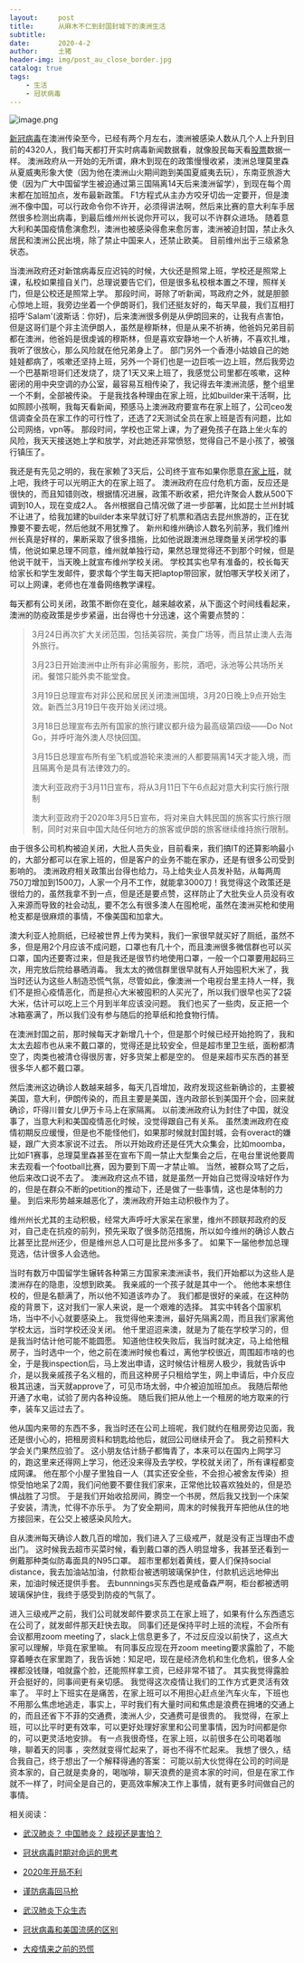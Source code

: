 ```yaml
---
layout:     post
title:      从麻木不仁到封国封城下的澳洲生活
subtitle:   
date:       2020-4-2
author:     土猪
header-img: img/post_au_close_border.jpg
catalog: true
tags:
    - 生活
    - 冠状病毒
---
```




![image.png](https://cdn.steemitimages.com/DQmav48ofP322GAkTdoho6ifHxmv5JYMwnj6S6fY7c14UAL/image.png)

[新冠病毒](http://livinginau.life/2020/03/20/%E6%96%B0%E5%86%A0%E8%82%BA%E7%82%8E%E6%9D%A5%E6%BA%90%E4%B9%8B%E6%8E%A2%E8%AE%A8/)在澳洲传染至今，已经有两个月左右，澳洲被感染人数从几个人上升到目前的4320人，我们每天都打开实时病毒新闻数据看，就像股民每天看[股票](http://livinginau.life/2020/02/20/%E6%88%91%E4%B8%8E%E8%82%A1%E5%B8%82%E7%9A%84%E7%BC%98%E4%B9%8B%E9%99%88%E5%B9%B4%E5%BE%80%E4%BA%8B/)数据一样。 澳洲政府从一开始的无所谓，麻木到现在的政策慢慢收紧，澳洲总理莫里森从夏威夷形象大使（因为他在澳洲山火期间跑到美国夏威夷去玩），东南亚旅游大使（因为广大中国留学生被迫通过第三国隔离14天后来澳洲留学），到现在每个周末都在加班加点，发布最新政策。 F1方程式从主办方咬牙切齿一定要开，但是澳洲不像中国，可以行政命令你不许开，必须得讲法啊，然后来比赛的意大利车手居然很多检测出病毒，到最后维州州长说你开可以，我可以不许群众进场。 随着意大利和美国疫情愈演愈烈，澳洲也被感染得愈来愈厉害，澳洲被迫封国，禁止永久居民和澳洲公民出境，除了禁止中国来人，还禁止欧美。 目前维州出于三级紧急状态。



当澳洲政府还对新馆病毒反应迟钝的时候，大伙还是照常上班，学校还是照常上课，私校如果擅自关门，总理说要告它们，但是很多私校根本置之不理，照样关门，但是公校还是照常上学。 那段时间，哥除了听新闻，骂政府之外，就是胆颤心惊地上班，我旁边坐着一个伊朗哥们，我们还挺友好的，每天早晨，我们互相打招呼'Salam'(波斯话：你好)，后来澳洲很多例是从伊朗回来的，让我有点害怕，但是这哥们是个非主流伊朗人，虽然是穆斯林，但是从来不祈祷，他爸妈兄弟目前都在澳洲，他爸妈是很虔诚的穆斯林，但是喜欢安静地一个人祈祷，不喜欢扎堆，我听了很放心，那么风险就在他兄弟身上了。  部门另外一个香港小姑娘自己的她娃娃都病了，咳嗽还坚持上班，另外一个哥们也是一边巨咳一边上班，然后我旁边一个巴基斯坦哥们还发烧了，烧了1天又来上班了，我感觉公司里都在咳嗽，这种密闭的用中央空调的办公室，最容易互相传染了，我记得去年澳洲流感，整个组里一个不剩，全部被传染。  于是我找各种理由在家上班，比如builder来干活啊，比如照顾小孩啊，我每天看新闻，预感马上澳洲政府要宣布在家上班了，公司ceo发信调查全员在家工作的可行性了，还选了2天测试全员在家上班是否有问题，比如公司网络，vpn等。 那段时间，学校也正常上课，为了避免孩子在路上坐火车的风险，我天天接送她上学和放学，对此她还非常愤怒，觉得自己不是小孩了，被强行镇压了。 



我还是有先见之明的，我在家赖了3天后，公司终于宣布如果你愿意[在家上班](http://livinginau.life/2020/02/12/%E5%9C%A8%E5%AE%B6%E5%8A%9E%E5%85%AC%E4%BD%93%E9%AA%8C/)，就上吧，我终于可以光明正大的在家上班了。 澳洲政府在应付危机方面，反应还是很快的，而且知错则改，根据情况进展，政策不断收紧，把允许聚会人数从500下调到10人，现在变成2人。 各州根据自己情况做了进一步部署，比如昆士兰州封城不让进了，给我加建的builder本来早就订好了机票和酒店去昆州旅游的，正在犹豫要不要去呢，然后他就不用犹豫了。 新州和维州确诊人数名列前茅，我们维州州长真是好样的，果断采取了很多措施，比如他说跟澳洲总理商量关闭学校的事情，他说如果总理不同意，维州就单独行动，果然总理觉得还不到那个时候，但是他说干就干，当天晚上就宣布维州学校关闭。 学校其实也早有准备的，校长每天给家长和学生发邮件，要求每个学生每天把laptop带回家，就怕哪天学校关闭了，可以上网课，老师也在准备网络教学课程。 




每天都有公司关闭，政策不断你在变化，越来越收紧，从下面这个时间线看起来，澳洲的防疫政策是步步紧逼，出台得也十分迅速，这个需要点赞的：

> 3月24日再次扩大关闭范围，包括美容院，美食广场等，而且禁止澳人去海外旅行。
>
> 3月23日开始澳洲中止所有非必需服务，影院，酒吧，泳池等公共场所关闭。餐馆只能外卖不能堂食。
>
> 3月19日总理宣布对非公民和居民关闭澳洲国境，3月20日晚上9点开始生效。新西兰3月19日午夜开始关闭过境。
>
> 3月18日总理宣布去所有国家的旅行建议都升级为最高级第四级——Do Not Go，并呼吁海外澳人尽快回国。
>
> 3月15日总理宣布所有坐飞机或游轮来澳洲的人都要隔离14天才能入境，而且隔离令是具有法律效力的。
>
> 澳大利亚政府于3月11日宣布，将从3月11日下午6点起对意大利实行旅行限制
>
> 澳大利亚政府于2020年3月5日宣布，将对来自大韩民国的旅客实行旅行限制，同时对来自中国大陆任何地方的旅客或伊朗的旅客继续维持旅行限制。
>


由于很多公司机构被迫关闭，大批人员失业，目前看来，我们搞IT的还算影响最小的，大部分都可以在家上班的，但是客户的业务不能在家办，还是有很多公司受到影响的。 澳洲政府相关政策出台得也给力，马上给失业人员发补贴，从每两周750刀增加到1500刀，人家一个月不工作，就能拿3000刀！我觉得这个政策还是很给力的，虽然我拿不到一点，但是还是要点赞，这样防止了大批失业人员没有收入来源而导致的社会动乱，要不怎么有很多澳人在囤枪呢，虽然在澳洲买枪和使用枪支都是很麻烦的事情，不像美国和加拿大。 





澳大利亚人抢厕纸，已经被世界上传为笑料，我们一家很早就买好了厕纸，虽然不多，但是用2个月应该不成问题，口罩也有几十个，而且澳洲很多微信群也可以买口罩，国内还要寄过来，但是我还是很节约地使用口罩，一般一个口罩要用起码三次，用完放后院给暴晒消毒。 我太太的微信群里很早就有人开始囤积大米了，我当时还认为这些人制造恐慌气氛，尽管如此，像澳洲一个电视台里主持人一样，我们不是担心疫情恶化，而是担心大米被囤积的人买光了，所以我们很早也买了2袋大米，估计可以吃上三个月到半年应该没问题。 我们也买了一些肉，反正把一个冰箱塞满了，所以我们没有参与随后的抢草纸和抢食物行情。 




在澳洲封国之前，那时候每天才新增几十个，但是那个时候已经开始抢购了，我和太太去超市也从来不戴口罩的，觉得还是比较安全，但是超市里卫生纸，面粉都清空了，肉类也被清仓得很厉害，好多货架上都是空的。 但是来超市买东西的甚至很多华人都不戴口罩。




然后澳洲这边确诊人数越来越多，每天几百增加，政府发现这些新确诊的，主要被美国，意大利，伊朗传染的，而且主要是美国，连内政部长到美国开个会，回来就确诊，吓得川普女儿伊万卡马上在家隔离。 以前澳洲政府认为封住了中国，就没事了，当意大利和美国疫情恶化时候，没觉得跟自己有关系。 虽然澳洲政府在疫情初期反应缓慢，但是也不能怪他们，如果那时候就封国封城，会有overact的嫌疑，跟广大资本家说不过去。 所以开始政府还是任凭大众集会，比如moomba，比如F1赛事，总理莫里森甚至在宣布下周一禁止大型集会之后，在电台里说他要周末去观看一个football比赛，因为要到下周一才禁止嘛。 当然，被群众骂了之后，他后来改口说不去了。  澳洲政府这点不错，就是虽然一开始自己觉得没啥好作为的，但是在群众不断的petition的推动下，还是做了一些事情，这也是体制的力量。 到后来形势越来越恶化了，澳洲政府开始主动积极作为了。





维州州长尤其的主动积极，经常大声呼吁大家呆在家里，维州不顾联邦政府的反对，自己走在抗疫的前列，预先采取了很多防范措施，所以如今维州的确诊人数占比甚至比昆州还少，但是维州总人口可是比昆州多多了。 如果下一届他参加总理竞选，估计很多人会选他。




当时有数万中国留学生辗转各种第三方国家来澳洲读书，我们开始都以为这些人是澳洲存在的隐患，没想到欧美。 我亲戚的一个孩子就是其中一个。 他他本来想住校的，但是名额满了，所以他不知道该咋办了。 我们都是很好的亲戚，在这种防疫的背景下，这对我们一家人来说，是一个艰难的选择。 其实中转各个国家机场，当中不小心就要感染上。 我觉得他来澳洲，最好先隔离2周，而且我们家离他学校太远，当时学校还没关闭。 他千里迢迢来澳，就是为了能在学校学习的，但是我当时估计他可能不能圆愿。 知道他住校失败后，我当时就决定，马上给他租房子，当时选中一个，他之前在澳洲时候也看过，离他学校很近，周围超市啥的也全，于是我inspection后，马上发出申请，这时候估计租房人极少，我就告诉中介，是以我亲戚孩子名义租的，而且这种房子只租给学生，网上申请后，中介反应极其迅速，当天就approve了，可见市场太弱，中介被迫加班加点。 我随后帮他开通了水电，试验了房内各种设施。 随后我们把从他上一个租房的地方取来的行李，装车又运过去了。




他从国内来带的东西不多，我当时还在公司上班呢，我们就约在租房旁边见面，我还是很小心的，把租房资料和钥匙给他后，就回公司继续开会了。 我之前预料大学会关门果然应验了。 这小朋友估计肠子都悔青了，本来可以在国内上网学习的，跑这里来还得网上学习，他还没来得及去学校，学校就关闭了，所有课程都变成网课。 他在那个小屋子里独自一人（其实还安全些，不会担心被舍友传染）担惊受怕地呆了2周，我们问他要不要住我们家来，正常他比较喜欢独处的，但是恐惧战胜了习惯。 于是我们开始收拾房间，腾空一个书房，然后我又找到一个床架子安装，清洗，忙得不亦乐乎。 为了安全期间，周末的时候我开车把他从住的地方接回来，在公交上被感染风险大。 





自从澳洲每天确诊人数几百的增加，我们进入了三级戒严，就是没有正当理由不虚出门。 这时候我去超市买菜时候，看到戴口罩的西人明显增多，我甚至还看到一例戴那种类似防毒面具的N95口罩。 超市里都划着黄线，要人们保持social distance，我去加油站加油，付款柜台被透明玻璃保护住，付款机远远地伸出来，加油时候还提供手套。 去bunnnings买东西也是戒备森严啊，柜台都被透明玻璃保护住，我终于感受到防疫的气氛了。 





进入三级戒严之前，我们公司就发邮件要求员工在家上班了，如果有什么东西遗忘在公司了，就发邮件那天赶快去取。 同事们还是保持平时上班的流程，不会所有会议都用zoom meeting了，slack上信息更多了，不过反应没以前快了，这点大家可以理解，毕竟在家里嘛。 有同事反应现在开zoom meeting要求露脸了，不能穿着睡衣在家里跑了，我告诉她：知足吧，现在是经济危机和生化危机，很多人全裸都没钱赚，咱就露个脸，还能照样拿工资，已经非常不错了。 其实我觉得露脸开会挺好的，同事间更有亲切感。 我觉得这次疫情让我们的工作方式更灵活有效率了。 平时上下班实在是痛苦，在家上班可以不用担心赶点坐汽车火车，下班也不用那么焦虑地逃走，事实上，平时我们有大量时间和焦虑是浪费在拥堵的交通上的，而且还省下不菲的交通费，澳洲人少，交通费可是很贵的。 我觉得，在家上班，可以比平时更有效率，可以更好处理好家里和公司里事情，因为时间都是你的，可以更灵活地安排。 有一点我很奇怪，在家上班，以前很多在公司喝着咖啡，聊着天的同事 ，突然就变得忙起来了，哥也不得不忙起来。 我想了很久，结合我自己，终于想出了一个解释得通的答案： 可能以前大伙觉得在公司的时间是资本家的，自己就是卖身的，喝咖啡，聊天浪费的是资本家的时间，但是在家工作就不一样了，时间全是自己的，更高效率解决工作上事情，就有更多时间做自己的事情。 





相关阅读：


- [武汉肺炎？ 中国肺炎？ 歧视还是害怕？](http://livinginau.life/2020/02/10/%E6%AD%A6%E6%B1%89%E8%82%BA%E7%82%8E_%E4%B8%AD%E5%9B%BD%E8%82%BA%E7%82%8E_%E6%AD%A7%E8%A7%86%E8%BF%98%E6%98%AF%E5%AE%B3%E6%80%95/)

- [冠状病毒时期对命运的思考](http://livinginau.life/2020/02/19/%E5%86%A0%E7%8A%B6%E7%97%85%E6%AF%92%E6%97%B6%E6%9C%9F%E5%AF%B9%E5%91%BD%E8%BF%90%E7%9A%84%E6%80%9D%E8%80%83/)

- [2020年开局不利](http://livinginau.life/2020/02/06/2020%E5%BC%80%E5%B1%80%E4%B8%8D%E5%88%A9/)

- [谨防病毒回马枪](http://livinginau.life/2020/02/23/%E8%B0%A8%E9%98%B2%E7%97%85%E6%AF%92%E5%9B%9E%E9%A9%AC%E6%9E%AA/)

- [武汉肺炎下众生态](http://livinginau.life/2020/02/03/%E6%AD%A6%E6%B1%89%E8%82%BA%E7%82%8E%E4%B8%8B%E4%BC%97%E7%94%9F%E6%80%81/)

- [冠状病毒和美国流感的区别](http://livinginau.life/2020/02/11/%E7%BE%8E%E5%9B%BD%E6%B5%81%E6%84%9F%E5%92%8C%E5%86%A0%E7%8A%B6%E7%97%85%E6%AF%92%E5%8C%BA%E5%88%AB/)

- [大疫情来之前的恐慌](http://livinginau.life/2020/03/05/%E5%A4%A7%E7%96%AB%E6%83%85%E6%9D%A5%E4%B9%8B%E5%89%8D%E7%9A%84%E6%81%90%E6%85%8C/)






